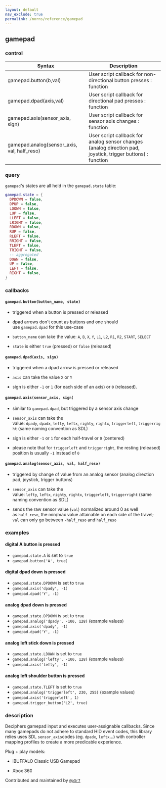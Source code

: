 ```yaml
---
layout: default
nav_exclude: true
permalink: /norns/reference/gamepad
---
```


## gamepad

### control

| Syntax                                      | Description                                                                                                  |
| ------------------------------------------- | ------------------------------------------------------------------------------------------------------------ |
| gamepad.button(b,val)                       | User script callback for non-directional button presses : function                                           |
| gamepad.dpad(axis,val)                      | User script callback for directional pad presses : function                                                  |
| gamepad.axis(sensor_axis, sign)             | User script callback for sensor axis changes : function                                                      |
| gamepad.analog(sensor_axis, val, half_reso) | User script callback for analog sensor  changes (analog direction pad, joystick, trigger buttons) : function |

### query

`gamepad`'s states are all held in the `gamepad.state` table:

```lua
gamepad.state = {
  DPDOWN = false,
  DPUP = false,
  LDOWN = false,
  LUP = false,
  LLEFT = false,
  LRIGHT = false,
  RDOWN = false,
  RUP = false,
  RLEFT = false,
  RRIGHT = false,
  TLEFT = false,
  TRIGHT = false,
  -- aggregated
  DOWN = false,
  UP = false,
  LEFT = false,
  RIGHT = false,
}
```

### callbacks

#### `gamepad.button(button_name, state)`

- triggered when a button is pressed or released

- dpad arrows don't count as buttons and one should use `gamepad.dpad` for this use-case

- `button_name` can take the value: `A`, `B`, `X`, `Y`, `L1`, `L2`, `R1`, `R2`, `START`, `SELECT`

- `state` is either `true` (pressed) or `false` (released)

#### `gamepad.dpad(axis, sign)`

- triggered when a dpad arrow is pressed or released

- `axis` can take the value `X` or `Y`

- sign is either `-1` or `1` (for each side of an axis) or `0` (released).

#### `gamepad.axis(sensor_axis, sign)`

- similar to `gamepad.dpad`, but triggered by a sensor axis change

- `sensor_axis` can take the value: `dpady`, `dpadx`, `lefty`, `leftx`, `righty`, `rightx`, `triggerleft`, `triggerright` (same naming convention as SDL)

- sign is either `-1` or `1` for each half-travel or `0` (centered)

- please note that for `triggerleft` and `triggerright`, the resting (released) position is usually `-1` instead of `0`

#### `gamepad.analog(sensor_axis, val, half_reso)`

- triggered by change of value from an analog sensor (analog direction pad, joystick, trigger buttons)

- `sensor_axis` can take the value: `lefty`, `leftx`, `righty`, `rightx`, `triggerleft`, `triggerright` (same naming convention as SDL)

- sends the raw sensor value (`val`) normalized around 0 as well as `half_reso`, the min/max value attainable on each side of the travel; `val` can only go between `-half_reso` and `half_reso`

### examples

#### digital A button is pressed

- `gamepad.state.A` is set to `true`
- `gamepad.button('A', true)`

#### digital dpad down is pressed

- `gamepad.state.DPDOWN` is set to `true`
- `gamepad.axis('dpady', -1)`
- `gamepad.dpad('Y', -1)`

#### analog dpad down is pressed

- `gamepad.state.DPDOWN` is set to `true`
- `gamepad.analog('dpady', -100, 128)` (example values)
- `gamepad.axis('dpady', -1)`
- `gamepad.dpad('Y', -1)`

#### analog left stick down is pressed

- `gamepad.state.LDOWN` is set to `true`
- `gamepad.analog('lefty', -100, 128)` (example values)
- `gamepad.axis('lefty', -1)`

#### analog left shoulder button is pressed

- `gamepad.state.TLEFT` is set to `true`
- `gamepad.analog('triggerleft', 230, 255)` (example values)
- `gamepad.axis('triggerleft', 1)`
- `gamepad.trigger_button('L2', true)`

### description

Deciphers gamepad input and executes user-assignable callbacks. Since many gamepads do not adhere to standard HID event codes, this library relies uses SDL `sensor_axis`codes (eg. `dpadx`, `leftx`...) with controller mapping profiles to create a more predicable experience.

Plug + play models:

- iBUFFALO Classic USB Gamepad

- Xbox 360

Contributed and maintained by [`@p3r7`](https://github.com/p3r7/)
